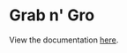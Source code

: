 # Grab n' Gro

View the documentation [here](https://docs.google.com/document/d/1JWjg_ualFZ4IzEywUtQlfDY4A_-1XRGl4KfDTdSfqW4/).